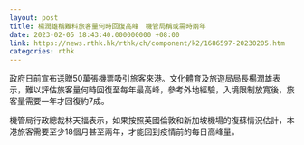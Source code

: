 ```yaml
---
layout: post
title: 楊潤雄稱難料旅客量何時回復高峰　機管局稱或需時兩年
date: 2023-02-05 18:43:40.000000000 +08:00
link: https://news.rthk.hk/rthk/ch/component/k2/1686597-20230205.htm
categories: rthk
---
```


政府日前宣布送贈50萬張機票吸引旅客來港。文化體育及旅遊局局長楊潤雄表示，難以評估旅客量何時回復至每年最高峰，參考外地經驗，入境限制放寬後，旅客量需要一年才回復約7成。

機管局行政總裁林天福表示，如果按照英國倫敦和新加坡機場的復蘇情況估計，本港旅客需要至少18個月甚至兩年，才能回到疫情前的每日高峰量。
